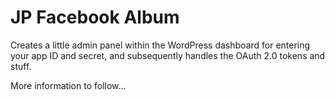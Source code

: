 # JP Facebook Album

Creates a little admin panel within the WordPress dashboard for entering your app ID and secret, and subsequently handles the OAuth 2.0 tokens and stuff. 

More information to follow...